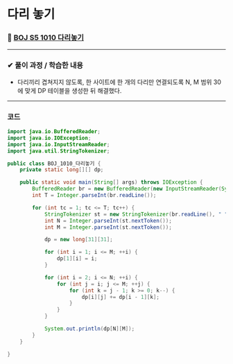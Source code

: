 # **다리 놓기**
### 📌 [BOJ S5 1010 다리놓기](https://www.acmicpc.net/problem/1010)
-------------
### **✔ 풀이 과정 / 학습한 내용**
- 다리끼리 겹쳐지지 않도록, 한 사이트에 한 개의 다리만 연결되도록 N, M 범위 30에 맞게 DP 테이블을 생성한 뒤 해결했다.
-------------
### **코드**
```java
import java.io.BufferedReader;
import java.io.IOException;
import java.io.InputStreamReader;
import java.util.StringTokenizer;

public class BOJ_1010_다리놓기 {
    private static long[][] dp;

    public static void main(String[] args) throws IOException {
        BufferedReader br = new BufferedReader(new InputStreamReader(System.in));
        int T = Integer.parseInt(br.readLine());

        for (int tc = 1; tc <= T; tc++) {
            StringTokenizer st = new StringTokenizer(br.readLine(), " ");
            int N = Integer.parseInt(st.nextToken());
            int M = Integer.parseInt(st.nextToken());

            dp = new long[31][31];

            for (int i = 1; i <= M; ++i) {
                dp[1][i] = i;
            }

            for (int i = 2; i <= N; ++i) {
                for (int j = i; j <= M; ++j) {
                    for (int k = j - 1; k >= 0; k--) {
                        dp[i][j] += dp[i - 1][k];
                    }
                }
            }

            System.out.println(dp[N][M]);
        }
    }

}
```